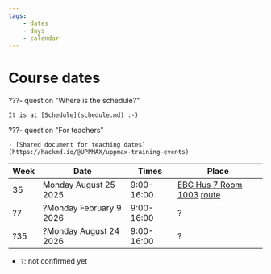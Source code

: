 ```yaml
---
tags:
    - dates
    - days
    - calendar
---
```


# Course dates

???- question "Where is the schedule?"

    It is at [Schedule](schedule.md) :-)

???- question "For teachers"

    - [Shared document for teaching dates](https://hackmd.io/@UPPMAX/uppmax-training-events)

<!-- markdownlint-disable MD013 --><!-- Tables cannot be split up over lines, hence will break 80 characters per line -->

| Week | Date                    | Times      | Place                                                                                                                                                                                     |
| ---- | ----------------------- | ---------- | ----------------------------------------------------------------------------------------------------------------------------------------------------------------------------------------- |
| 35   | Monday August 25 2025   | 9:00-16:00 | [EBC Hus 7 Room 1003](https://use.mazemap.com/#v=1&zlevel=2&center=17.623592,59.849268&zoom=21.5&campusid=49&sharepoitype=poi&sharepoi=387652) [route](https://link.mazemap.com/XOTMUiAl) |
| ?7   | ?Monday February 9 2026 | 9:00-16:00 | ?                                                                                                                                                                                         |
| ?35  | ?Monday August 24 2026  | 9:00-16:00 | ?                                                                                                                                                                                         |

<!-- markdownlint-enable MD013 -->

- `?`: not confirmed yet
